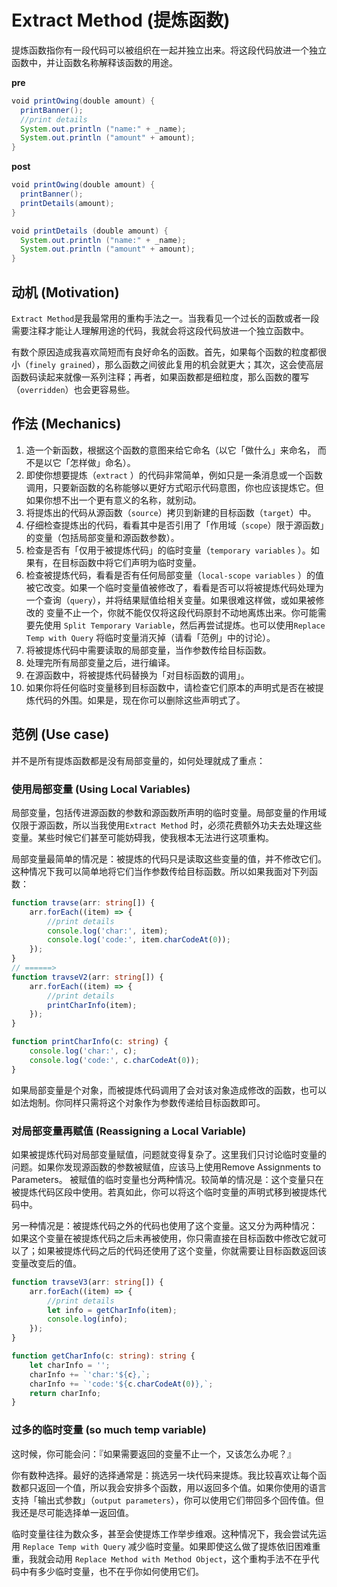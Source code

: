 

# Extract Method (提炼函数)

提炼函数指你有一段代码可以被组织在一起并独立出来。将这段代码放进一个独立函数中，并让函数名称解释该函数的用途。

**pre**

```java
void printOwing(double amount) {
  printBanner();
  //print details
  System.out.println ("name:" + _name);
  System.out.println ("amount" + amount);
}
```

**post**

```java
void printOwing(double amount) {
  printBanner();
  printDetails(amount);
}

void printDetails (double amount) {
  System.out.println ("name:" + _name);
  System.out.println ("amount" + amount);
}
```

## 动机 (Motivation)

`Extract Method`是我最常用的重构手法之一。当我看见一个过长的函数或者一段需要注释才能让人理解用途的代码，我就会将这段代码放进一个独立函数中。

有数个原因造成我喜欢简短而有良好命名的函数。首先，如果每个函数的粒度都很小（`finely grained`），那么函数之间彼此复用的机会就更大；其次，这会使高层函数码读起来就像一系列注释；再者，如果函数都是细粒度，那么函数的覆写（`overridden`）也会更容易些。

## 作法 (Mechanics)

1. 造一个新函数，根据这个函数的意图来给它命名（以它「做什么」来命名， 而不是以它「怎样做」命名）。
2. 即使你想要提炼（`extract` ）的代码非常简单，例如只是一条消息或一个函数调用，只要新函数的名称能够以更好方式昭示代码意图，你也应该提炼它。但如果你想不出一个更有意义的名称，就别动。
3. 将提炼出的代码从源函数（`source`）拷贝到新建的目标函数（`target`）中。
4. 仔细检查提炼出的代码，看看其中是否引用了「作用域（`scope`）限于源函数」的变量（包括局部变量和源函数参数）。
5. 检查是否有「仅用于被提炼代码」的临时变量（`temporary variables` ）。如果有，在目标函数中将它们声明为临时变量。
6. 检查被提炼代码，看看是否有任何局部变量（`local-scope variables` ）的值被它改变。如果一个临时变量值被修改了，看看是否可以将被提炼代码处理为一个查询（`query`），并将结果赋值给相关变量。如果很难这样做，或如果被修改的 变量不止一个，你就不能仅仅将这段代码原封不动地离炼出来。你可能需要先使用 `Split Temporary Variable`，然后再尝试提炼。也可以使用`Replace Temp with Query` 将临时变量消灭掉（请看「范例」中的讨论）。
7. 将被提炼代码中需要读取的局部变量，当作参数传给目标函数。
8. 处理完所有局部变量之后，进行编译。
9. 在源函数中，将被提炼代码替换为「对目标函数的调用」。
10. 如果你将任何临时变量移到目标函数中，请检查它们原本的声明式是否在被提炼代码的外围。如果是，现在你可以删除这些声明式了。

## 范例 (Use case)

并不是所有提炼函数都是没有局部变量的，如何处理就成了重点：

### 使用局部变量 (Using Local Variables)

局部变量，包括传进源函数的参数和源函数所声明的临时变量。局部变量的作用域仅限于源函数，所以当我使用`Extract Method` 时，必须花费额外功夫去处理这些变量。某些时候它们甚至可能妨碍我，使我根本无法进行这项重构。

局部变量最简单的情况是：被提炼的代码只是读取这些变量的值，并不修改它们。这种情况下我可以简单地将它们当作参数传给目标函数。所以如果我面对下列函数：

```ts
function travse(arr: string[]) {
    arr.forEach((item) => {
        //print details
        console.log('char:', item);
        console.log('code:', item.charCodeAt(0));
    });
}
// ======>
function travseV2(arr: string[]) {
    arr.forEach((item) => {
        //print details
        printCharInfo(item);
    });
}

function printCharInfo(c: string) {
    console.log('char:', c);
    console.log('code:', c.charCodeAt(0));
}

```

如果局部变量是个对象，而被提炼代码调用了会对该对象造成修改的函数，也可以如法炮制。你同样只需将这个对象作为参数传递给目标函数即可。

### 对局部变量再赋值 (Reassigning a Local Variable)

如果被提炼代码对局部变量赋值，问题就变得复杂了。这里我们只讨论临时变量的问题。如果你发现源函数的参数被赋值，应该马上使用Remove Assignments to Parameters。
被赋值的临时变量也分两种情况。较简单的情况是：这个变量只在被提炼代码区段中使用。若真如此，你可以将这个临时变量的声明式移到被提炼代码中。

另一种情况是：被提炼代码之外的代码也使用了这个变量。这又分为两种情况： 如果这个变量在被提炼代码之后未再被使用，你只需直接在目标函数中修改它就可以了；如果被提炼代码之后的代码还使用了这个变量，你就需要让目标函数返回该变量改变后的值。

```ts
function travseV3(arr: string[]) {
    arr.forEach((item) => {
        //print details
        let info = getCharInfo(item);
        console.log(info);
    });
}

function getCharInfo(c: string): string {
    let charInfo = '';
    charInfo += `'char:'${c},`;
    charInfo += `'code:'${c.charCodeAt(0)},`;
    return charInfo;
}

```

### 过多的临时变量 (so much temp variable)

这时候，你可能会问：『如果需要返回的变量不止一个，又该怎么办呢？』

你有数种选择。最好的选择通常是：挑选另一块代码来提炼。我比较喜欢让每个函 数都只返回一个值，所以我会安排多个函数，用以返回多个值。如果你使用的语言支持「输出式参数」（`output parameters`），你可以使用它们带回多个回传值。但我还是尽可能选择单一返回值。

临时变量往往为数众多，甚至会使提炼工作举步维艰。这种情况下，我会尝试先运用 `Replace Temp with Query` 减少临时变量。如果即使这么做了提炼依旧困难重重，我就会动用 `Replace Method with Method Object`，这个重构手法不在乎代码中有多少临时变量，也不在乎你如何使用它们。